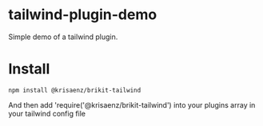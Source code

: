 # tailwind-plugin-demo

Simple demo of a tailwind plugin.

# Install
`npm install @krisaenz/brikit-tailwind`
 
 And then add 'require('@krisaenz/brikit-tailwind') into your plugins array in your tailwind config file
